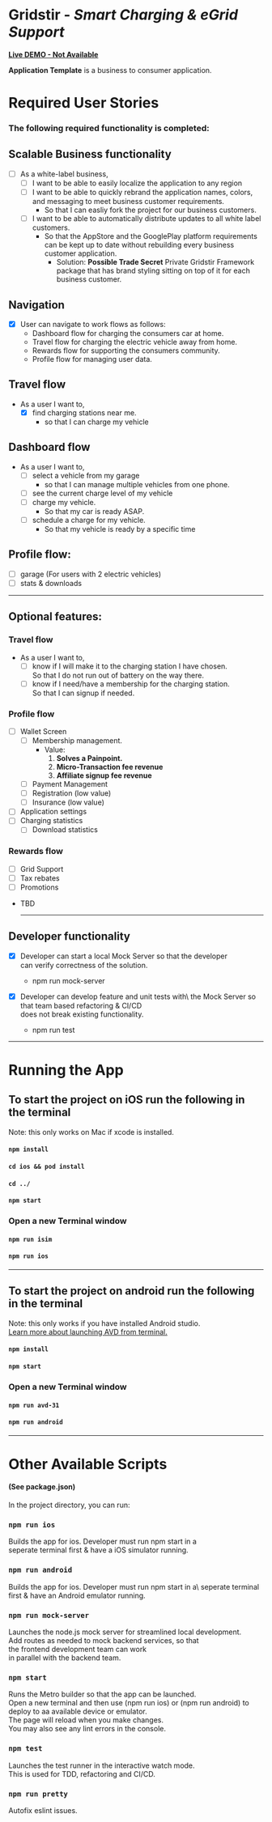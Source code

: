 # Gridstir - *Smart Charging & eGrid Support*

**[Live DEMO - Not Available](#)**

**Application Template** is a business to consumer application.

# Required User Stories

### The following **required** functionality is completed:
## Scalable Business functionality
* [ ] As a white-label business,
    * [ ] I want to be able to easily localize the application to any region
    * [ ] I want to be able to quickly rebrand the application names, colors, and messaging to meet business customer requirements.
        * So that I can easliy fork the project for our business customers.
    * [ ] I want to be able to automatically distribute updates to all white label customers.
        * So that the AppStore and the GooglePlay platform requirements\
        can be kept up to date without rebuilding every business customer application.
            * Solution: **Possible Trade Secret** Private Gridstir Framework package that has brand styling sitting on top of it for each business customer.

## Navigation 
* [x] User can navigate to work flows as follows:
    * Dashboard flow for charging the consumers car at home.
    * Travel flow for charging the electric vehicle away from home.
    * Rewards flow for supporting the consumers community.
    * Profile flow for managing user data.

## Travel flow
* As a user I want to,
    * [x] find charging stations near me.
        * so that I can charge my vehicle

## Dashboard flow
* As a user I want to,  
    * [ ] select a vehicle from my garage
        * so that I can manage multiple vehicles from one phone.
    * [ ] see the current charge level of my vehicle
    * [ ] charge my vehicle.
        * So that my car is ready ASAP.
    * [ ] schedule a charge for my vehicle.
        * So that my vehicle is ready by a specific time

## Profile flow:
* [ ] garage (For users with 2 electric vehicles)
* [ ] stats & downloads
        
---

## Optional features:

### Travel flow
* As a user I want to,
    * [ ] know if I will make it to the charging station I have chosen.\
        So that I do not run out of battery on the way there.
    * [ ] know if I need/have a membership for the charging station.\
        So that I can signup if needed.  
              
### Profile flow
* [ ] Wallet Screen
    * [ ] Membership management. 
        * Value:
            1. **Solves a Painpoint.** 
            1. **Micro-Transaction fee revenue**
            1. **Affiliate signup fee revenue**
    * [ ] Payment Management
    * [ ] Registration (low value)
    * [ ] Insurance (low value)
* [ ] Application settings
* [ ] Charging statistics 
    * [ ] Download statistics
    
### Rewards flow
* [ ] Grid Support
* [ ] Tax rebates 
* [ ] Promotions
* TBD
  
  ---
  

## Developer functionality
* [x] Developer can start a local Mock Server so that the developer\
 can verify correctness of the solution.
    * npm run mock-server

* [x] Developer can develop feature and unit tests with\ 
the Mock Server so that team based refactoring & CI/CD\
does not break existing functionality.
    * npm run test

---
# Running the App

## To start the project on iOS run the following in the terminal
Note: this only works on Mac if xcode is installed.
#### `npm install`
#### `cd ios && pod install`

#### `cd ../`
#### `npm start`
### Open a new Terminal window
#### `npm run isim`
#### `npm run ios`
---

## To start the project on android run the following in the terminal
Note: this only works if you have installed Android studio.\
[Learn more about launching AVD from terminal.](https://developer.android.com/studio/run/emulator-commandline)
#### `npm install`
#### `npm start`
### Open a new Terminal window
#### `npm run avd-31`
#### `npm run android`
---

# Other Available Scripts
#### (See package.json)
In the project directory, you can run:

### `npm run ios`

Builds the app for ios. Developer must run npm start in a\
seperate terminal first & have a iOS simulator running.

### `npm run android`

Builds the app for ios. Developer must run npm start in a\ 
seperate terminal first & have an Android emulator running.

### `npm run mock-server`

Launches the node.js mock server for streamlined local development.\
Add routes as needed to mock backend services, so that \
the frontend development team can work \
in parallel with the backend team.

### `npm start`

Runs the Metro builder so that the app can be launched.\
Open a new terminal and then use (npm run ios) or (npm run android) to\
deploy to aa available device or emulator.\
The page will reload when you make changes.\
You may also see any lint errors in the console.

### `npm test`

Launches the test runner in the interactive watch mode.\
This is used for TDD, refactoring and CI/CD.

### `npm run pretty`

Autofix eslint issues.
